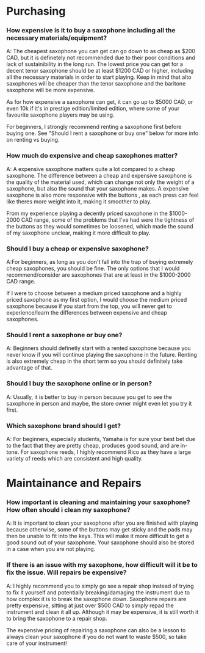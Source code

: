 
# Purchasing 


### How expensive is it to buy a saxophone including all the necessary materials/equipment?

A:  The cheapest saxophone you can get can go down to as cheap as $200 CAD, but it is definetely not recommended due to their poor conditions and lack of sustainibility in the long run. The lowest price you can get for a decent tenor saxophone should be at least $1200 CAD or higher, including all the necessary materials in order to start playing. Keep in mind that alto saxophones will be cheaper than the tenor saxophone and the baritone saxophone will be more expensive.

As for how expensive a saxophone can get, it can go up to $5000 CAD, or even 10k if it's in prestige edition/limited edition, where some of your favourite saxophone players may be using.

For beginners, I strongly recommend renting a saxophone first before buying one. See "Should I rent a saxophone or buy one" below for more info on renting vs buying.


### How much do expensive and cheap saxophones matter?

A: A expensive saxophone matters quite a lot compared to a cheap saxophone. The difference between a cheap and expensive saxophone is the quality of the material used, which can change not only the weight of a saxophone, but also the sound that your saxophone makes. A expensive saxophone is also more responsive with the buttons , as each press can feel like theres more weight into it, making it smoother to play. 

From my experience playing a decently priced saxophone in the $1000-2000 CAD range, some of the problems that I've had were the tightness of the buttons as they would sometimes be loosened, which made the sound of my saxophone unclear, making it more difficult to play.


### Should I buy a cheap or expensive saxophone?

A:For beginners, as long as you don't fall into the trap of buying extremely cheap saxophones, you should be fine. The only options that I would recommend/consider are saxophones that are at least in the $1000-2000 CAD range.

If I were to choose between a medium priced saxophone and a highly priced saxophone as my first option, I would choose the medium priced saxophone because if you start from the top, you will never get to experience/learn the differences between expensive and cheap saxophones.

### Should I rent a saxophone or buy one?

A: Beginners should definetly start with a rented saxophone because you never know if you will continue playing the saxophone in the future. Renting is also extremely cheap in the short term so you should definitely take advantage of that.

### Should I buy the saxophone online or in person?

A: Usually, it is better to buy in person because you get to see the saxophone in person and maybe, the store owner might even let you try it first. 

### Which saxophone brand should I get?

A: For beginners, especially students, Yamaha is for sure your best bet due to the fact that they are pretty cheap, produces good sound, and are in-tone. For saxophone reeds, I highly recommend Rico as they have a large variety of reeds which are consistent and high quality.


# Maintainance and Repairs

### How important is cleaning and maintaining your saxophone? How often should i clean my saxophone?

A: It is important to clean your saxophone after you are finished with playing because otherwise, some of the buttons may get sticky and the pads may then be unable to fit into the keys. This will make it more difficult to get a good sound out of your saxophone. Your saxophone should also be stored in a case when you are not playing.

### If there is an issue with my saxophone, how difficult will it be to fix the issue. Will repairs be expensive?

A: I highly recommend you to simply go see a repair shop instead of trying to fix it yourself and potentially breaking/damaging the instrument due to how complex it is to break the saxophone down. Saxophone repairs are pretty expensive, sitting at just over $500 CAD  to simply repad the instrument and clean it all up. Although it may be expensive, it is still worth it to bring the saxophone to a repair shop. 

The expensive pricing of repairing a saxophone can also be a lesson to always clean your saxophone if you do not want to waste $500, so take care of your instrument!

